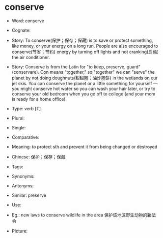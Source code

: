 # conserve

- Word: conserve
- Cognate: 
- Story: To conserve(保护；保存；保藏) is to save or protect something, like money, or your energy on a long run. People are also encouraged to conserve(节省；节约) energy by turning off lights and not cranking(启动) the air conditioner.
- Story: Conserve is from the Latin for "to keep, preserve, guard" (conservare). Con means "together," so "together" we can "serve" the planet by not doing doughnuts(甜甜圈；油炸圈饼) in the wetlands on our jet skis. You can conserve the planet or a little something for yourself — you might conserve hot water so you can wash your hair later, or try to conserve your old bedroom when you go off to college (and your mom is ready for a home office).

- Type: verb [T]
- Plural: 
- Single: 
- Comparative: 
- Meaning: to protect sth and prevent it from being changed or destroyed
- Chinese: 保护；保存；保藏
- Tags: 
- Synonyms: 
- Antonyms: 
- Similar: preserve
- Use: 
- Eg.: new laws to conserve wildlife in the area 保护该地区野生动物的新法令
- Picture: 

